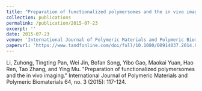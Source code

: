 ```yaml
---
title: "Preparation of functionalized polymersomes and the in vivo imaging"
collection: publications
permalink: /publication/2015-07-23
excerpt: ''
date: 2015-07-23
venue: 'International Journal of Polymeric Materials and Polymeric Biomaterials'
paperurl: 'https://www.tandfonline.com/doi/full/10.1080/00914037.2014.909422'
---
```

Li, Zuhong, Tingting Pan, Wei Jin, Bofan Song, Yibo Gao, Maokai Yuan, Hao Ren, Tao Zhang, and Ying Mu. "Preparation of functionalized polymersomes and the in vivo imaging." International Journal of Polymeric Materials and Polymeric Biomaterials 64, no. 3 (2015): 117-124.
